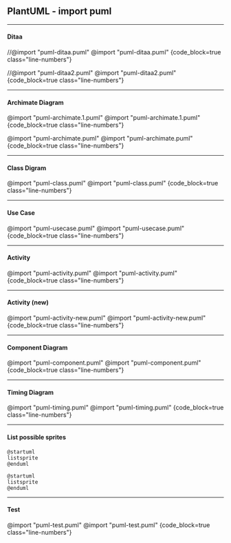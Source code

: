 ## PlantUML - import puml
---
#### Ditaa
//@import "puml-ditaa.puml"
@import "puml-ditaa.puml" {code_block=true class="line-numbers"}

//@import "puml-ditaa2.puml"
@import "puml-ditaa2.puml" {code_block=true class="line-numbers"}

---
#### Archimate Diagram
@import "puml-archimate.1.puml"
@import "puml-archimate.1.puml" {code_block=true class="line-numbers"}

@import "puml-archimate.puml"
@import "puml-archimate.puml" {code_block=true class="line-numbers"}

---
#### Class Digram
@import "puml-class.puml"
@import "puml-class.puml" {code_block=true class="line-numbers"}

---
#### Use Case
@import "puml-usecase.puml"
@import "puml-usecase.puml" {code_block=true class="line-numbers"}

---
#### Activity
@import "puml-activity.puml"
@import "puml-activity.puml" {code_block=true class="line-numbers"}

---
#### Activity (new)
@import "puml-activity-new.puml"
@import "puml-activity-new.puml" {code_block=true class="line-numbers"}

---
#### Component Diagram
@import "puml-component.puml"
@import "puml-component.puml" {code_block=true class="line-numbers"}

---
#### Timing Diagram
@import "puml-timing.puml"
@import "puml-timing.puml" {code_block=true class="line-numbers"}

---
#### List possible sprites
```plantuml
@startuml
listsprite
@enduml
```

```plantuml {code_block=true class="line-numbers"}
@startuml
listsprite
@enduml
```

---
#### Test
@import "puml-test.puml"
@import "puml-test.puml" {code_block=true class="line-numbers"}
